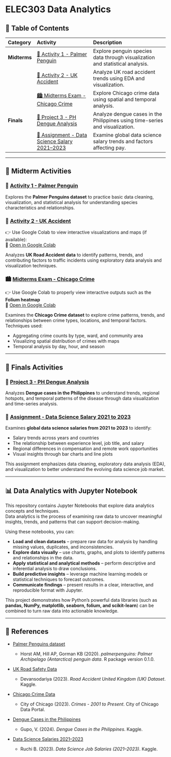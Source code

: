 # ELEC303 Data Analytics

## 📑 Table of Contents

| **Category** | **Activity** | **Description** |
|:--------------|:-------------|:----------------|
| **Midterms** | [🐧 Activity 1 - Palmer Penguin](https://github.com/raiahyxs/Data-Analytics/blob/main/ITELEC03/activity%201.ipynb) | Explore penguin species data through visualization and statistical analysis. |
|  | [🛑 Activity 2 - UK Accident](https://github.com/raiahyxs/Data-Analytics/blob/main/ITELEC03/activity%202.ipynb) | Analyze UK road accident trends using EDA and visualization. |
|  | [🏙️ Midterms Exam - Chicago Crime](https://github.com/raiahyxs/Data-Analytics/blob/main/ITELEC03/MIDTERMS%20EXAMS/MIDTERM_EXAM.ipynb) | Explore Chicago crime data using spatial and temporal analysis. |
| **Finals** | [🦟 Project 3 - PH Dengue Analysis](https://github.com/raiahyxs/Data-Analytics/blob/main/ITELEC03/FINALS-ACTIVITIES/PROJECT3_PH_DENGUE_ANALYSIS.ipynb) | Analyze dengue cases in the Philippines using time-series and visualization. |
|  | [💼 Assignment - Data Science Salary 2021–2023](https://github.com/raiahyxs/Data-Analytics/blob/main/ITELEC03/FINALS-ACTIVITIES/Vasquez_Rhealyn_SalaryPrediction.ipynb) | Examine global data science salary trends and factors affecting pay. |

---

## 📌 Midterm Activities

### 🐧 [Activity 1 - Palmer Penguin](https://github.com/raiahyxs/Data-Analytics/blob/main/ITELEC03/activity%201.ipynb)
Explores the **Palmer Penguins dataset** to practice basic data cleaning, visualization, and statistical analysis for understanding species characteristics and relationships.

### 🛑 [Activity 2 - UK Accident](https://github.com/raiahyxs/Data-Analytics/blob/main/ITELEC03/activity%202.ipynb)
👉 Use Google Colab to view interactive visualizations and maps (if available):  
🔗 [Open in Google Colab](https://colab.research.google.com/drive/1bjqU6dTWfeR5mY6nVuapOc29JIm7WNUc?usp=sharing)

Analyzes **UK Road Accident data** to identify patterns, trends, and contributing factors to traffic incidents using exploratory data analysis and visualization techniques.

### 🏙️ [Midterms Exam - Chicago Crime](https://github.com/raiahyxs/Data-Analytics/blob/main/ITELEC03/MIDTERMS%20EXAMS/MIDTERM_EXAM.ipynb)
👉 Use Google Colab to properly view interactive outputs such as the **Folium heatmap**  
🔗 [Open in Google Colab](https://colab.research.google.com/drive/1raNBgLtdxNUYyablbJ5BCgiTDmqK-Jeq?usp=sharing)

Examines the **Chicago Crime dataset** to explore crime patterns, trends, and relationships between crime types, locations, and temporal factors.  
Techniques used:
- Aggregating crime counts by type, ward, and community area  
- Visualizing spatial distribution of crimes with maps  
- Temporal analysis by day, hour, and season  

---

## 📌 Finals Activities

### 🦟 [Project 3 - PH Dengue Analysis](https://github.com/raiahyxs/Data-Analytics/blob/main/ITELEC03/FINALS-ACTIVITIES/PROJECT3_PH_DENGUE_ANALYSIS.ipynb)
Analyzes **Dengue cases in the Philippines** to understand trends, regional hotspots, and temporal patterns of the disease through data visualization and time-series analysis.

### 💼 [Assignment - Data Science Salary 2021 to 2023](https://github.com/raiahyxs/Data-Analytics/blob/main/ITELEC03/FINALS-ACTIVITIES/Vasquez_Rhealyn_SalaryPrediction.ipynb)
Examines **global data science salaries from 2021 to 2023** to identify:
- Salary trends across years and countries  
- The relationship between experience level, job title, and salary  
- Regional differences in compensation and remote work opportunities  
- Visual insights through bar charts and line plots  

This assignment emphasizes data cleaning, exploratory data analysis (EDA), and visualization to better understand the evolving data science job market.

---

## 📊 Data Analytics with Jupyter Notebook

This repository contains Jupyter Notebooks that explore data analytics concepts and techniques.  
Data analytics is the process of examining raw data to uncover meaningful insights, trends, and patterns that can support decision-making.

Using these notebooks, you can:

- **Load and clean datasets** – prepare raw data for analysis by handling missing values, duplicates, and inconsistencies.  
- **Explore data visually** – use charts, graphs, and plots to identify patterns and relationships in the data.  
- **Apply statistical and analytical methods** – perform descriptive and inferential analysis to draw conclusions.  
- **Build predictive insights** – leverage machine learning models or statistical techniques to forecast outcomes.  
- **Communicate findings** – present results in a clear, interactive, and reproducible format with Jupyter.

This project demonstrates how Python’s powerful data libraries (such as **pandas, NumPy, matplotlib, seaborn, folium, and scikit-learn**) can be combined to turn raw data into actionable knowledge.

---

## 🔗 References

- [Palmer Penguins dataset](https://allisonhorst.github.io/palmerpenguins/)  
  - Horst AM, Hill AP, Gorman KB (2020). *palmerpenguins: Palmer Archipelago (Antarctica) penguin data*. R package version 0.1.0.

- [UK Road Safety Data](https://www.kaggle.com/datasets/devansodariya/road-accident-united-kingdom-uk-dataset)  
  - Devansodariya (2023). *Road Accident United Kingdom (UK) Dataset*. Kaggle.

- [Chicago Crime Data](https://data.cityofchicago.org/Public-Safety/Crimes-2001-to-Present/ijzp-q8t2)  
  - City of Chicago (2023). *Crimes - 2001 to Present*. City of Chicago Data Portal.

- [Dengue Cases in the Philippines](https://www.kaggle.com/datasets/vincentgupo/dengue-cases-in-the-philippines)  
  - Gupo, V. (2024). *Dengue Cases in the Philippines*. Kaggle.

- [Data Science Salaries 2021–2023](https://www.kaggle.com/datasets/ruchi798/data-science-job-salaries)  
  - Ruchi B. (2023). *Data Science Job Salaries (2021–2023)*. Kaggle.
